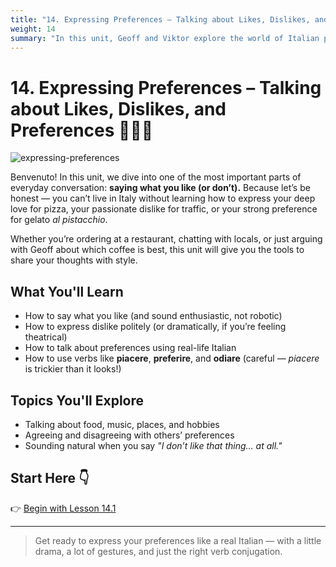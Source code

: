 ```yaml
---
title: "14. Expressing Preferences – Talking about Likes, Dislikes, and Preferences"
weight: 14
summary: "In this unit, Geoff and Viktor explore the world of Italian preferences — from loving pizza to politely avoiding accordion music."
---
```


# 14. Expressing Preferences – Talking about Likes, Dislikes, and Preferences 💬🍕🎻

![expressing-preferences](/images/intermediate/expressing-preferences/expressing-preferences.webp/)

Benvenuto! In this unit, we dive into one of the most important parts of everyday conversation: **saying what you like (or don’t).** Because let’s be honest — you can’t live in Italy without learning how to express your deep love for pizza, your passionate dislike for traffic, or your strong preference for gelato *al pistacchio*.

Whether you’re ordering at a restaurant, chatting with locals, or just arguing with Geoff about which coffee is best, this unit will give you the tools to share your thoughts with style.

## What You'll Learn

- How to say what you like (and sound enthusiastic, not robotic)
- How to express dislike politely (or dramatically, if you’re feeling theatrical)
- How to talk about preferences using real-life Italian
- How to use verbs like **piacere**, **preferire**, and **odiare** (careful — *piacere* is trickier than it looks!)

## Topics You'll Explore

- Talking about food, music, places, and hobbies
- Agreeing and disagreeing with others’ preferences  
- Sounding natural when you say *"I don’t like that thing… at all."*

## Start Here 👇

👉 [Begin with Lesson 14.1](./lesson14-1/)

---

> Get ready to express your preferences like a real Italian — with a little drama, a lot of gestures, and just the right verb conjugation.
